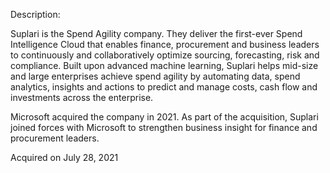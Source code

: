 Description:

Suplari is the Spend Agility company. They deliver the first-ever Spend Intelligence Cloud that enables finance, procurement and business leaders to continuously and collaboratively optimize sourcing, forecasting, risk and compliance. Built upon advanced machine learning, Suplari helps mid-size and large enterprises achieve spend agility by automating data, spend analytics, insights and actions to predict and manage costs, cash flow and investments across the enterprise.

Microsoft acquired the company in 2021. As part of the acquisition, Suplari joined forces with Microsoft to strengthen business insight for finance and procurement leaders.

Acquired on July 28, 2021